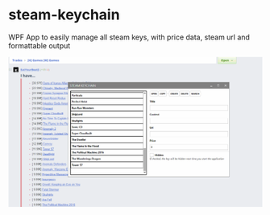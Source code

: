 # steam-keychain
WPF App to easily manage all steam keys, with price data, steam url and formattable output

![](SampleUsage.gif)
